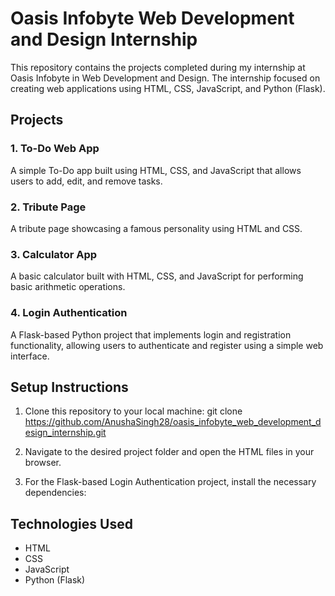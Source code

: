 # Oasis Infobyte Web Development and Design Internship

This repository contains the projects completed during my internship at Oasis Infobyte in Web Development and Design. The internship focused on creating web applications using HTML, CSS, JavaScript, and Python (Flask).

## Projects

### 1. **To-Do Web App**
A simple To-Do app built using HTML, CSS, and JavaScript that allows users to add, edit, and remove tasks.

### 2. **Tribute Page**
A tribute page showcasing a famous personality using HTML and CSS.

### 3. **Calculator App**
A basic calculator built with HTML, CSS, and JavaScript for performing basic arithmetic operations.

### 4. **Login Authentication**
A Flask-based Python project that implements login and registration functionality, allowing users to authenticate and register using a simple web interface.

## Setup Instructions

1. Clone this repository to your local machine: git clone https://github.com/AnushaSingh28/oasis_infobyte_web_development_design_internship.git

2. Navigate to the desired project folder and open the HTML files in your browser.

3. For the Flask-based Login Authentication project, install the necessary dependencies:

## Technologies Used
- HTML
- CSS
- JavaScript
- Python (Flask)
